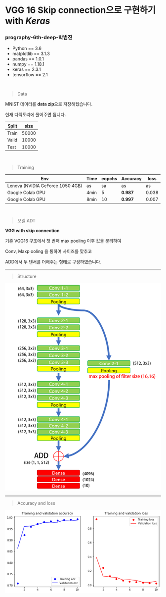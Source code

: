 # VGG 16 Skip connection으로 구현하기 with *Keras*

### prography-6th-deep-박범진


* Python == 3.6
* matplotlib == 3.1.3
* pandas == 1.0.1
* numpy == 1.18.1
* keras == 2.3.1
* tensorflow == 2.1

<br/>

> Data 

MNIST 데이터를 **data zip**으로 저장해뒀습니다. 

현재 디렉토리에 풀어주면 됩니다.

|Split|size|
|---|---|
Train |50000 
Valid| 10000
Test  |10000

<br>


> Training

|Env|Time|eopchs |Accuracy| loss|
|---|---|---|---| ---|
|Lenova (NVIDIA GeForce 1050 4GB)| as|sa |as| as|
|Google Colab GPU|4min| 5  | **0.987**| 0.038|
|Google Colab GPU|8min| 10  | **0.997**|0.007|

<br>

> 모델 ADT 

**VGG with skip connection** 

기존 VGG16 구조에서 첫 번째 max pooling 이후 값을 분리하여 

Conv, Maxp ooling 을 통하여 사이즈를 맞추고

ADD에서 두 텐서를 더해주는 형태로 구성하였습니다.  


---
> Structure

![image](images/vgg16.png)


---
> Accuracy and loss

![image](images/acc_and_loss.png)
